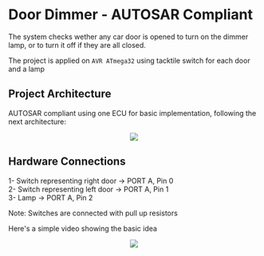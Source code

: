 # Door Dimmer - AUTOSAR Compliant
<meta http-equiv="X-UA-Compatible" content="IE=Edge,chrome=1">

The system checks wether any car door is opened to turn on the dimmer lamp, or to turn it off if they are all closed.  

The project is applied on `AVR ATmega32` using tacktile switch for each door and a lamp 

## Project Architecture
AUTOSAR compliant using one ECU for basic implementation, following the next architecture: 

 <p align="center">
  <img  src="../media/layered architecture.png?raw=true">
</p>

## Hardware Connections
1- Switch representing right door -> PORT A, Pin 0   
2- Switch representing left door -> PORT A, Pin 1   
3- Lamp -> PORT A, Pin 2      

Note: Switches are connected with pull up resistors

Here's a simple video showing the basic idea  

 <p align="center">
  <img  src="../media/door-dimmer-vid.gif?raw=true">
</p>
